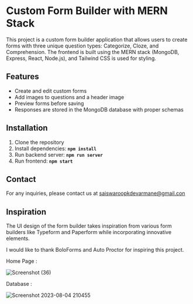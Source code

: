 # **Custom Form Builder with MERN Stack**

This project is a custom form builder application that allows users to create forms with three unique question types: Categorize, Cloze, and Comprehension. The frontend is built using the MERN stack (MongoDB, Express, React, Node.js), and Tailwind CSS is used for styling.

## **Features**

- Create and edit custom forms
- Add images to questions and a header image
- Preview forms before saving
- Responses are stored in the MongoDB database with proper schemas

## **Installation**

1. Clone the repository
2. Install dependencies: **`npm install`**
3. Run backend server: **`npm run server`**
4. Run frontend: **`npm start`**

## **Contact**

For any inquiries, please contact us at saiswaroopkdevarmane@gmail.con

## ****Inspiration****

The UI design of the form builder takes inspiration from various form builders like Typeform and Paperform while incorporating innovative elements.

I would like to thank BoloForms and Auto Proctor for inspiring this project.

Home Page :

![Screenshot (36)](https://github.com/i-am-sai/Custom_Form_Builder/assets/131809064/f8e007a5-f5a5-4c18-a0f2-fe97d5c715ad)

Database :

![Screenshot 2023-08-04 210455](https://github.com/i-am-sai/Custom_Form_Builder/assets/131809064/62d6d404-6548-44c4-99eb-62eff1b3779e)

